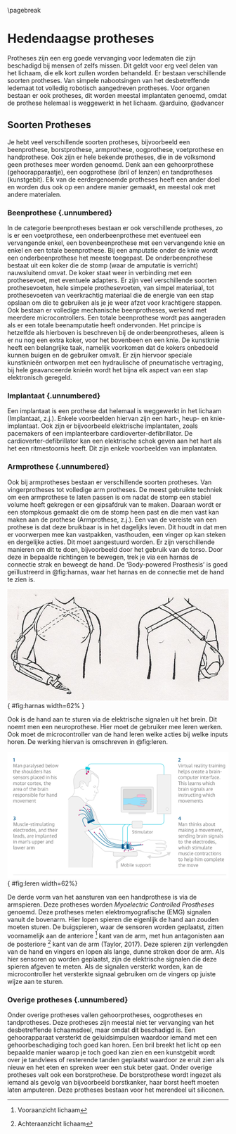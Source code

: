 \pagebreak
# Hedendaagse protheses
Protheses zijn een erg goede vervanging voor ledematen die zijn beschadigd bij mensen of zelfs missen. Dit geldt voor erg veel delen van het lichaam, die elk kort zullen worden behandeld.
Er bestaan verschillende soorten protheses. Van simpele nabootsingen van het desbetreffende ledemaat tot volledig robotisch aangedreven protheses. Voor organen bestaan er ook protheses, dit worden meestal implantaten genoemd, omdat de prothese helemaal is weggewerkt in het lichaam.
@arduino, @advancer

## Soorten Protheses
Je hebt veel verschillende soorten protheses, bijvoorbeeld een beenprothese, borstprothese, armprothese, oogprothese, voetprothese en handprothese. Ook zijn er hele bekende protheses, die in de volksmond geen protheses meer worden genoemd. Denk aan een gehoorprothese (gehoorapparaatje), een oogprothese (bril of lenzen) en tandprotheses (kunstgebit). Elk van de eerdergenoemde protheses heeft een ander doel en worden dus ook op een andere manier gemaakt, en meestal ook met andere materialen.

### Beenprothese {.unnumbered}
In de categorie beenprotheses bestaan er ook verschillende protheses, zo is er een voetprothese, een onderbeenprothese met eventueel een vervangende enkel, een bovenbeenprothese met een vervangende knie en enkel en een totale beenprothese. Bij een amputatie onder de knie wordt een onderbeenprothese het meeste toegepast. De onderbeenprothese bestaat uit een koker die de stomp (waar de amputatie is verricht) nauwsluitend omvat. De koker staat weer in verbinding met een prothesevoet, met eventuele adapters. Er zijn veel verschillende soorten prothesevoeten, hele simpele prothesevoeten, van simpel materiaal, tot prothesevoeten van veerkrachtig materiaal die de energie van een stap opslaan om die te gebruiken als je je weer afzet voor krachtigere stappen. Ook bestaan er volledige mechanische beenprotheses, werkend met meerdere microcontrollers. Een totale beenprothese wordt pas aangeraden als er een totale beenamputatie heeft ondervonden. Het principe is hetzelfde als hierboven is beschreven bij de onderbeenprotheses, alleen is er nu nog een extra koker, voor het bovenbeen en een knie. De kunstknie heeft een belangrijke taak, namelijk voorkomen dat de kokers onbedoeld kunnen buigen en de gebruiker omvalt. Er zijn hiervoor speciale kunstknie&#235;n ontworpen met een hydraulische of pneumatische vertraging, bij hele geavanceerde knie&#235;n wordt het bijna elk aspect van een stap elektronisch geregeld.

### Implantaat {.unnumbered}
Een implantaat is een prothese dat helemaal is weggewerkt in het lichaam (Implantaat, z.j.). Enkele voorbeelden hiervan zijn een hart-, heup- en knie-implantaat. Ook zijn er bijvoorbeeld elektrische implantaten, zoals pacemakers of een implanteerbare cardioverter-defibrillator. De cardioverter-defibrillator kan een elektrische schok geven aan het hart als het een ritmestoornis heeft. Dit zijn enkele voorbeelden van implantaten.

### Armprothese {.unnumbered}
Ook bij armprotheses bestaan er verschillende soorten protheses. Van vingerprotheses tot volledige arm protheses. De meest gebruikte techniek om een armprothese te laten passen is om nadat de stomp een stabiel volume heeft gekregen er een gipsafdruk van te maken. Daaraan wordt er een stompkous gemaakt die om de stomp heen past en die men vast kan maken aan de prothese (Armprothese, z.j.). Een van de vereiste van een prothese is dat deze bruikbaar is in het dagelijks leven. Dit houdt in dat men er voorwerpen mee kan vastpakken, vasthouden, een vinger op kan steken en dergelijke acties. Dit moet aangestuurd worden. Er zijn verschillende manieren om dit te doen, bijvoorbeeld door het gebruik van de torso. Door deze in bepaalde richtingen te bewegen, trek je via een harnas de connectie strak en beweegt de hand. De ‘Body-powered Prosthesis’ is goed ge&#239;llustreerd in @fig:harnas, waar het harnas en de connectie met de hand te zien is.

![Een body-powered prothese met harnas](img/image_1.jpg){ #fig:harnas width=62% }

Ook is de hand aan te sturen via de elektrische signalen uit het brein. Dit noemt men een neuroprothese. Hier moet de gebruiker mee leren werken. Ook moet de microcontroller van de hand leren welke acties bij welke inputs horen. De werking hiervan is omschreven in @fig:leren.

![Leren een neuroprothese te gebruiken](img/image_2.png){ #fig:leren width=62%}

De derde vorm van het aansturen van een handprothese is via de armspieren. Deze protheses worden *Myoelectric Controlled Prostheses*  genoemd. Deze protheses meten elektromyografische (EMG) signalen vanuit de bovenarm. Hier lopen spieren die eigenlijk de hand aan zouden moeten sturen. De buigspieren, waar de sensoren worden geplaatst, zitten voornamelijk aan de anteriore [^ant] kant van de arm, met hun antagonisten aan de posteriore [^post] kant van de arm (Taylor, 2017). Deze spieren zijn verlengden van de hand en vingers en lopen als lange, dunne stroken door de arm. Als hier sensoren op worden geplaatst, zijn de elektrische signalen die deze spieren afgeven te meten. Als de signalen versterkt worden, kan de microcontroller het versterkte signaal gebruiken om de vingers op juiste wijze aan te sturen.

[^ant]: Vooraanzicht lichaam
[^post]: Achteraanzicht lichaam

### Overige protheses {.unnumbered}
Onder overige protheses vallen gehoorprotheses, oogprotheses en tandprotheses. Deze protheses zijn meestal niet ter vervanging van het desbetreffende lichaamsdeel, maar omdat dit beschadigd is. Een gehoorapparaat versterkt de geluidsimpulsen waardoor iemand met een gehoorbeschadiging toch goed kan horen. Een bril breekt het licht op een bepaalde manier waarop je toch goed kan zien en een kunstgebit wordt over je tandvlees of resterende tanden geplaatst waardoor ze eruit zien als nieuw en het eten en spreken weer een stuk beter gaat. Onder overige protheses valt ook een borstprothese. De borstprothese wordt ingezet als iemand als gevolg van bijvoorbeeld borstkanker, haar borst heeft moeten laten amputeren. Deze protheses bestaan voor het merendeel uit siliconen.
